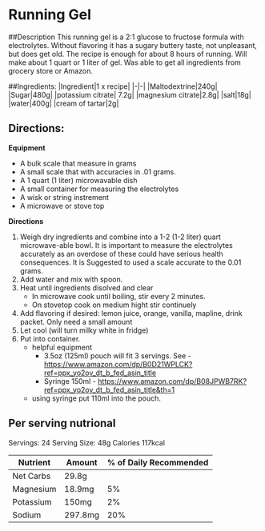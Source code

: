 # Running Gel

##Description
This running gel is a 2:1 glucose to fructose formula with electrolytes.  Without flavoring it has a sugary buttery taste, not unpleasant, but does get old. The recipe is enough for about 8 hours of running. Will make about 1 quart or 1 liter of gel. Was able to get all ingredients from grocery store or Amazon.

##Ingredients:
|Ingredient|1 x recipe|
|-|-|
|Maltodextrine|240g|
|Sugar|480g|
|potassium citrate| 7.2g|
|magnesium citrate|2.8g|
|salt|18g|
|water|400g|
|cream of tartar|2g|

## Directions:
**Equipment**
- A bulk scale that measure in grams
- A small scale that with accuracies in .01 grams.
- A 1 quart (1 liter) microwavable dish
- A small container for measuring the electrolytes
- A wisk or string instrement
- A microwave or stove top

**Directions**
1. Weigh dry ingredients and combine into a 1-2 (1-2 liter) quart microwave-able bowl.  It is important to measure the electrolytes accurately as 
an overdose of these could have serious health consequences.  It is Suggested to used a scale accurate to the 0.01 grams.
2. Add water and mix with spoon.
3. Heat until ingredients disolved and clear
   - In microwave cook until boiling, stir every 2 minutes.
   - On stovetop cook on medium hight stir continuely
5. Add flavoring if desired: lemon juice, orange, vanilla, mapline, drink packet.  Only need a small amount     
5. Let cool (will turn milky white in fridge)
6. Put into container.
   - helpful equipment
       - 3.5oz (125ml) pouch will fit 3 servings. See - https://www.amazon.com/dp/B0D21WPLCK?ref=ppx_yo2ov_dt_b_fed_asin_title
       - Syringe 150ml - https://www.amazon.com/dp/B08JPWB7RK?ref=ppx_yo2ov_dt_b_fed_asin_title&th=1
   - using syringe put 110ml into the pouch.

## Per serving nutrional
Servings: 24
Serving Size: 48g
Calories 117kcal

|Nutrient|Amount|% of Daily Recommended|
|-|-|-|
|Net Carbs|29.8g||
|Magnesium| 18.9mg| 5%|
|Potassium| 150mg| 2%|
|Sodium| 297.8mg| 20%|

